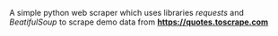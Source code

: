 A simple python web scraper which uses libraries _requests_ and _BeatifulSoup_ to scrape demo data from **https://quotes.toscrape.com**
